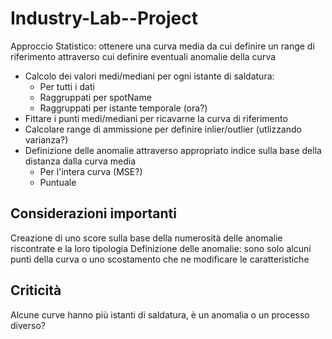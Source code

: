 # Industry-Lab--Project

Approccio Statistico: ottenere una curva media da cui definire un range di riferimento attraverso cui definire eventuali anomalie della curva
- Calcolo dei valori medi/mediani per ogni istante di saldatura:
  - Per tutti i dati
  - Raggruppati per spotName
  - Raggruppati per istante temporale (ora?)
 - Fittare i punti medi/mediani per ricavarne la curva di riferimento
 - Calcolare range di ammissione per definire inlier/outlier (utlizzando varianza?)
 - Definizione delle anomalie attraverso appropriato indice sulla base della distanza dalla curva media
    - Per l'intera curva (MSE?)
    - Puntuale
  
## Considerazioni importanti
Creazione di uno score sulla base della numerosità delle anomalie riscontrate e la loro tipologia
Definizione delle anomalie: sono solo alcuni punti della curva o uno scostamento che ne modificare le caratteristiche

## Criticità
Alcune curve hanno più istanti di saldatura, è un anomalia o un processo diverso?
